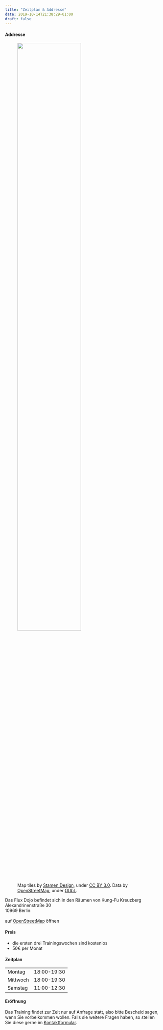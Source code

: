 ```yaml
---
title: "Zeitplan & Addresse"
date: 2019-10-14T21:38:29+01:00
draft: false
---
```


<h4 class="alert alert-info">Addresse</h4>

<div class="overflow-hidden mb-5">
  <figure>
    <img src="/img/map/map-aikido-dojo-Alexandrinenstraße30.jpg" loading="lazy" class="float-right" width="70%"/>
    <figcaption class="float-right">
        Map tiles by <a href="http://stamen.com">Stamen Design</a>, under <a href="http://creativecommons.org/licenses/by/3.0">CC BY 3.0</a>. Data by <a href="http://openstreetmap.org">OpenStreetMap</a>, under <a href="http://www.openstreetmap.org/copyright">ODbL</a>.
    </figcaption>
  </figure>

  Das Flux Dojo befindet sich in den Räumen von Kung-Fu Kreuzberg
  Alexandrinenstraße 30<br>
  10969 Berlin<br><br>
  auf 
  <a href="https://www.openstreetmap.org/node/2454158538#map=17/52.50327/13.40729" target="_blank">OpenStreetMap</a>
  öffnen
</div>

<h4 class="alert alert-info">Preis</h4>
<ul>
  <li>die ersten drei Trainingswochen sind kostenlos</li>
  <li>50€ per Monat</li>
</ul>

<h4 class="alert alert-info">Zeitplan</h4>
<table>
<tr><td>Montag</td><td>18:00-19:30</td></tr>
<tr><td>Mittwoch</td><td>18:00-19:30</td></tr>
<tr><td>Samstag</td><td>11:00-12:30</td></tr>
</table>

<h4 class="alert alert-info">Eröffnung</h4>
Das Training findet zur Zeit nur auf Anfrage statt, also bitte Bescheid sagen, wenn Sie vorbeikommen wollen.
Falls sie weitere Fragen haben, so stellen Sie diese gerne im <a href="../contact">Kontaktformular</a>.
